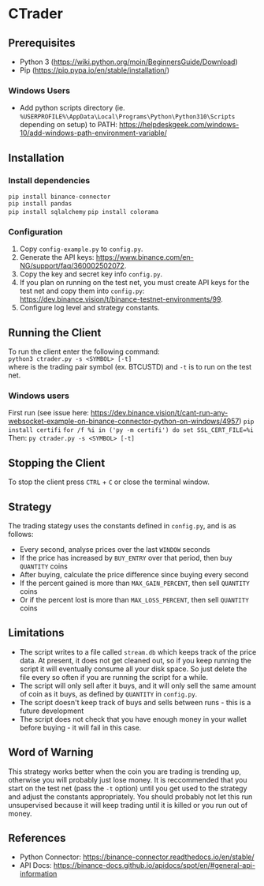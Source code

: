 # CTrader

## Prerequisites
- Python 3 (https://wiki.python.org/moin/BeginnersGuide/Download)
- Pip (https://pip.pypa.io/en/stable/installation/)

### Windows Users
- Add python scripts directory (ie. `%USERPROFILE%\AppData\Local\Programs\Python\Python310\Scripts` depending on setup) to PATH: https://helpdeskgeek.com/windows-10/add-windows-path-environment-variable/

## Installation
### Install dependencies
`pip install binance-connector`  
`pip install pandas`  
`pip install sqlalchemy`
`pip install colorama`

### Configuration
1. Copy `config-example.py` to `config.py`.
2. Generate the API keys: https://www.binance.com/en-NG/support/faq/360002502072.
3. Copy the key and secret key info `config.py`.
4. If you plan on running on the test net, you must create API keys for the test net and copy them into `config.py`: https://dev.binance.vision/t/binance-testnet-environments/99.
5. Configure log level and strategy constants.

## Running the Client
To run the client enter the following command:  
``python3 ctrader.py -s <SYMBOL> [-t]``  
where <SYMBOL> is the trading pair symbol (ex. BTCUSTD) and `-t` is to run on the test net.  
  
### Windows users
  
First run (see issue here: https://dev.binance.vision/t/cant-run-any-websocket-example-on-binance-connector-python-on-windows/4957)
`pip install certifi`
`for /f %i in ('py -m certifi') do set SSL_CERT_FILE=%i`
Then:
``py ctrader.py -s <SYMBOL> [-t]``  
  
## Stopping the Client
To stop the client press `CTRL` + `C` or close the terminal window.

## Strategy
The trading stategy uses the constants defined in `config.py`, and is as follows:
- Every second, analyse prices over the last `WINDOW` seconds
- If the price has increased by `BUY_ENTRY` over that period, then buy `QUANTITY` coins
- After buying, calculate the price difference since buying every second
- If the percent gained is more than `MAX_GAIN_PERCENT`, then sell `QUANTITY` coins
- Or if the percent lost is more than `MAX_LOSS_PERCENT`, then sell `QUANTITY` coins
  
## Limitations
- The script writes to a file called `stream.db` which keeps track of the price data. At present, it does not get cleaned out, so if you keep running the script it will eventually consume all your disk space. So just delete the file every so often if you are running the script for a while.
- The script will only sell after it buys, and it will only sell the same amount of coin as it buys, as defined by `QUANTITY` in `config.py`. 
- The script doesn't keep track of buys and sells between runs - this is a future development
- The script does not check that you have enough money in your wallet before buying - it will fail in this case.
  
## Word of Warning
This strategy works better when the coin you are trading is trending up, otherwise you will probably just lose money. It is reccommended that you start on the test net (pass the `-t` option) until you get used to the strategy and adjust the constants appropriately. You should probably not let this run unsupervised because it will keep trading until it is killed or you run out of money.

## References
- Python Connector: https://binance-connector.readthedocs.io/en/stable/  
- API Docs: https://binance-docs.github.io/apidocs/spot/en/#general-api-information  




